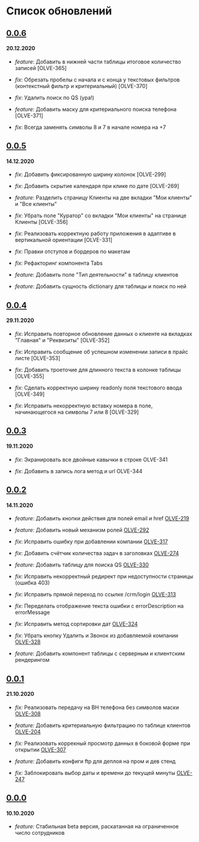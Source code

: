 # Список обновлений

## [0.0.6](https://bitbucket.org/olivje_group/olivje.crm.pl/commits/9a94734fc70cc2c39a48e7879759218a1b22a29f)

#### 20.12.2020

- _feature_: Добавить в нижней части таблицы итоговое количество записей [OLVE-365]

- _fix_: Обрезать пробелы с начала и с конца у текстовых фильтров (контекстный фильтр и критериальный) [OLVE-370]

- _fix_: Удалить поиск по QS (ура!)

- _feature_: Добавить маску для критериального поиска телефона [OLVE-371]

- _fix_: Всегда заменять символы 8 и 7 в начале номера на +7

## [0.0.5](https://bitbucket.org/olivje_group/olivje.crm.pl/commits/55ba7f0994b8de410352f91ce6b0c4cefb7ec66d)

#### 14.12.2020

- _fix_: Добавить фиксированную ширину колонок [OLVE-299]

- _fix_: Добавить скрытие календаря при клике по дате [OLVE-269]

- _feature_: Разделить страницу Клиенты на две вкладки "Мои клиенты" и "Все клиенты"

- _fix_: Убрать поле "Куратор" со вкладки "Мои клиенты" на странице Клиенты [OLVE-356]

- _fix_: Реализовать корректную работу приложения в адаптиве в вертикальной ориентации [OLVE-331]

- _fix_: Правки отступов и бордеров по макетам

- _fix_: Рефакторинг компонента Tabs

- _feature_: Добавить поле "Тип деятельности" в таблицу клиентов

- _feature_: Добавить сущность dictionary для таблицы и поиск по ней

## [0.0.4](https://bitbucket.org/olivje_group/olivje.crm.pl/commits/9a94734fc70cc2c39a48e7879759218a1b22a29f)

#### 29.11.2020

- _fix_: Исправить повторное обновление данных о клиенте на вкладках "Главная" и "Реквизиты" [OLVE-352]

- _fix_: Исправить сообщение об успешном изменении записи в прайс листе [OLVE-353]

- _fix_: Добавить троеточие для длинного текста в колонке таблицы [OLVE-355]

- _fix_: Сделать корректную ширину readonly поля текстового ввода [OLVE-349]

- _fix_: Исправить некорректную вставку номера в поле, начинающегося на символы 7 или 8 [OLVE-329]

## [0.0.3](https://bitbucket.org/olivje_group/olivje.crm.pl/commits/3b611dae324a2bbe30ada2b40e3f287835a49b13)

#### 19.11.2020

- _fix_: Экранировать все двойные кавычки в строке OLVE-341

- _fix_: Добавить в запись лога метод и url OLVE-344

## [0.0.2](https://bitbucket.org/olivje_group/olivje.crm.pl/commits/35b6302a580e2f638f42ce3d68c333815da5dcb2)

#### 14.11.2020

- _feature_: Добавить кнопки действия для полей email и href [OLVE-219](https://olivje-group.atlassian.net/browse/OLVE-219)

- _feature_: Добавить новый механизм ролей [OLVE-292](https://olivje-group.atlassian.net/browse/OLVE-292)

- _fix_: Исправить ошибку при добавлении компании [OLVE-317](https://olivje-group.atlassian.net/browse/OLVE-317)

- _fix_: Добавить счётчик количества задач в заголовках [OLVE-274](https://olivje-group.atlassian.net/browse/OLVE-274)

- _feature_: Добавить таблицу для поиска QS [OLVE-330](https://olivje-group.atlassian.net/browse/OLVE-330)

- _fix_: Исправить некорректный редирект при недоступности страницы (ошибка 403)

- _fix_: Исправить прямой переход по ссылке /crm/login [OLVE-313](https://olivje-group.atlassian.net/browse/OLVE-313)

- _fix_: Переделать отображение текста ошибки с errorDescription на errorMessage

- _fix_: Исправить метод сортировки дат [OLVE-324](https://olivje-group.atlassian.net/browse/OLVE-324)

- _fix_: Убрать кнопку Удалить и Звонок из добавляемой компании [OLVE-328](https://olivje-group.atlassian.net/browse/OLVE-328)

- _feature_: Добавить компонент таблицы с серверным и клиентским рендерингом

## [0.0.1](https://bitbucket.org/olivje_group/olivje.crm.pl/commits/fa8625d7bc66580664283ae21fb291657baf3db5)

#### 21.10.2020

- _fix:_ Реализовать передачу на BH телефона без символов маски [OLVE-308](https://olivje-group.atlassian.net/browse/OLVE-308)

- _feature:_ Добавить критериальную фильтрацию по таблице клиентов [OLVE-204](https://olivje-group.atlassian.net/browse/OLVE-204)

- _fix:_ Реализовать коррекный просмотр данных в боковой форме при открытии [OLVE-307](https://olivje-group.atlassian.net/browse/OLVE-307)

- _feature:_ Добавить конфиги ftp для деплоя на пром и дев стенд

- _fix:_ Заблокировать выбор даты и времени до текущей минуты [OLVE-247](https://olivje-group.atlassian.net/browse/OLVE-247)

## [0.0.0](https://bitbucket.org/olivje_group/olivje.crm.pl/commits/bcd791f2ce1250f0ed8c3cd19c9468b7b949d1d2)

#### 10.10.2020

- _feature:_ Стабильная beta версия, раскатанная на ограниченное число сотрудников
